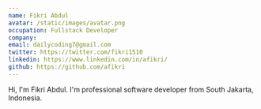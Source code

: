 ```yaml
---
name: Fikri Abdul
avatar: /static/images/avatar.png
occupation: Fullstack Developer
company:
email: dailycoding7@gmail.com
twitter: https://twitter.com/fikri1510
linkedin: https://www.linkedin.com/in/afikri/
github: https://github.com/afikri
---
```


Hi, I'm Fikri Abdul. I'm professional software developer from South Jakarta, Indonesia.
